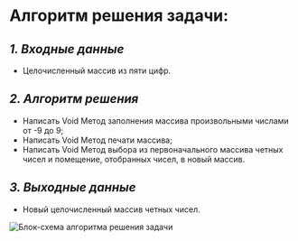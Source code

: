 # **Алгоритм решения задачи:**

## *1. Входные данные*
* Целочисленный массив из пяти цифр.
## *2. Алгоритм решения*
* Написать Void Метод заполнения массива произвольными числами от -9 до 9;
* Написать Void Метод печати массива;
* Написать Void Метод выбора из первоначального массива четных чисел и помещение, отобранных чисел, в новый массив.
## *3. Выходные данные*
* Новый целочисленный массив четных чисел.

![Блок-схема алгоритма решения задачи](D:\C#FinalTask\Algorithm.png)





